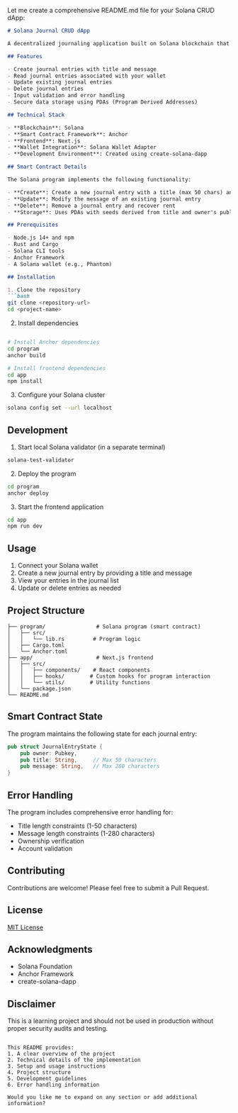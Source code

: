 Let me create a comprehensive README.md file for your Solana CRUD dApp:

```markdown
# Solana Journal CRUD dApp

A decentralized journaling application built on Solana blockchain that demonstrates basic CRUD (Create, Read, Update, Delete) operations. This project serves as a learning resource for building on Solana using Anchor framework and Next.js.

## Features

- Create journal entries with title and message
- Read journal entries associated with your wallet
- Update existing journal entries
- Delete journal entries
- Input validation and error handling
- Secure data storage using PDAs (Program Derived Addresses)

## Technical Stack

- **Blockchain**: Solana
- **Smart Contract Framework**: Anchor
- **Frontend**: Next.js
- **Wallet Integration**: Solana Wallet Adapter
- **Development Environment**: Created using create-solana-dapp

## Smart Contract Details

The Solana program implements the following functionality:

- **Create**: Create a new journal entry with a title (max 50 chars) and message (max 280 chars)
- **Update**: Modify the message of an existing journal entry
- **Delete**: Remove a journal entry and recover rent
- **Storage**: Uses PDAs with seeds derived from title and owner's public key

## Prerequisites

- Node.js 14+ and npm
- Rust and Cargo
- Solana CLI tools
- Anchor Framework
- A Solana wallet (e.g., Phantom)

## Installation

1. Clone the repository
```bash
git clone <repository-url>
cd <project-name>
```

2. Install dependencies
```bash

# Install Anchor dependencies
cd program
anchor build

# Install frontend dependencies
cd app
npm install
```

3. Configure your Solana cluster
```bash
solana config set --url localhost
```

## Development

1. Start local Solana validator (in a separate terminal)
```bash
solana-test-validator
```

2. Deploy the program
```bash
cd program
anchor deploy
```

3. Start the frontend application
```bash
cd app
npm run dev
```

## Usage

1. Connect your Solana wallet
2. Create a new journal entry by providing a title and message
3. View your entries in the journal list
4. Update or delete entries as needed

## Project Structure

```
├── program/                # Solana program (smart contract)
│   ├── src/               
│   │   └── lib.rs         # Program logic
│   ├── Cargo.toml
│   └── Anchor.toml
├── app/                    # Next.js frontend
│   ├── src/
│   │   ├── components/    # React components
│   │   ├── hooks/        # Custom hooks for program interaction
│   │   └── utils/        # Utility functions
│   └── package.json
└── README.md
```

## Smart Contract State

The program maintains the following state for each journal entry:

```rust
pub struct JournalEntryState {
    pub owner: Pubkey,
    pub title: String,     // Max 50 characters
    pub message: String,   // Max 280 characters
}
```

## Error Handling

The program includes comprehensive error handling for:
- Title length constraints (1-50 characters)
- Message length constraints (1-280 characters)
- Ownership verification
- Account validation

## Contributing

Contributions are welcome! Please feel free to submit a Pull Request.

## License

[MIT License](LICENSE)

## Acknowledgments

- Solana Foundation
- Anchor Framework
- create-solana-dapp

## Disclaimer

This is a learning project and should not be used in production without proper security audits and testing.
```

This README provides:
1. A clear overview of the project
2. Technical details of the implementation
3. Setup and usage instructions
4. Project structure
5. Development guidelines
6. Error handling information

Would you like me to expand on any section or add additional information?
